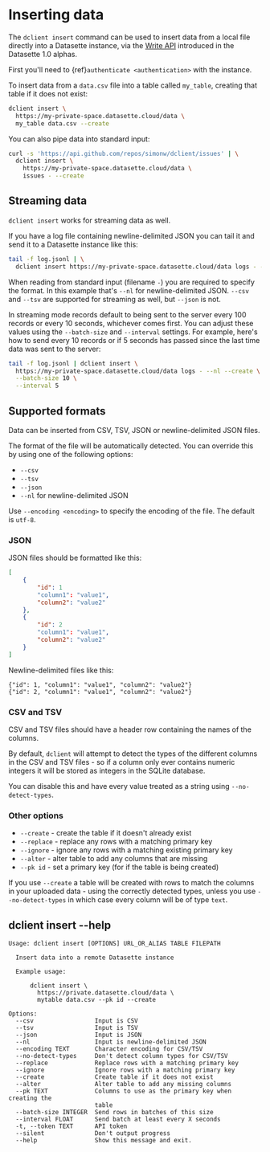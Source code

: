 # Inserting data

The `dclient insert` command can be used to insert data from a local file directly into a Datasette instance, via the [Write API](https://docs.datasette.io/en/latest/json_api.html#the-json-write-api) introduced in the Datasette 1.0 alphas.

First you'll need to {ref}`authenticate <authentication>` with the instance.

To insert data from a `data.csv` file into a table called `my_table`, creating that table if it does not exist:

```bash
dclient insert \
  https://my-private-space.datasette.cloud/data \
  my_table data.csv --create
```
You can also pipe data into standard input:
```bash
curl -s 'https://api.github.com/repos/simonw/dclient/issues' | \
  dclient insert \
    https://my-private-space.datasette.cloud/data \
    issues - --create
```

## Streaming data

`dclient insert` works for streaming data as well.

If you have a log file containing newline-delimited JSON you can tail it and send it to a Datasette instance like this:
```bash
tail -f log.jsonl | \
  dclient insert https://my-private-space.datasette.cloud/data logs - --nl
```
When reading from standard input (filename `-`) you are required to specify the format. In this example that's `--nl` for newline-delimited JSON. `--csv` and `--tsv` are supported for streaming as well, but `--json` is not.

In streaming mode records default to being sent to the server every 100 records or every 10 seconds, whichever comes first. You can adjust these values using the `--batch-size` and `--interval` settings. For example, here's how to send every 10 records or if 5 seconds has passed since the last time data was sent to the server:

```bash
tail -f log.jsonl | dclient insert \
  https://my-private-space.datasette.cloud/data logs - --nl --create \
  --batch-size 10 \
  --interval 5
```

## Supported formats

Data can be inserted from CSV, TSV, JSON or newline-delimited JSON files.

The format of the file will be automatically detected. You can override this by using one of the following options:

- `--csv`
- `--tsv`
- `--json`
- `--nl` for newline-delimited JSON

Use `--encoding <encoding>` to specify the encoding of the file. The default is `utf-8`.

### JSON

JSON files should be formatted like this:
```json
[
    {
        "id": 1
        "column1": "value1",
        "column2": "value2"
    },
    {
        "id": 2
        "column1": "value1",
        "column2": "value2"
    }
]
```
Newline-delimited files like this:
```
{"id": 1, "column1": "value1", "column2": "value2"}
{"id": 2, "column1": "value1", "column2": "value2"}
```

### CSV and TSV

CSV and TSV files should have a header row containing the names of the columns.

By default, `dclient` will attempt to detect the types of the different columns in the CSV and TSV files - so if a column only ever contains numeric integers it will be stored as integers in the SQLite database.

You can disable this and have every value treated as a string using `--no-detect-types`.

### Other options

- `--create` - create the table if it doesn't already exist
- `--replace` - replace any rows with a matching primary key
- `--ignore` - ignore any rows with a matching existing primary key
- `--alter` - alter table to add any columns that are missing
- `--pk id` - set a primary key (for if the table is being created)

If you use `--create` a table will be created with rows to match the columns in your uploaded data - using the correctly detected types, unless you use `--no-detect-types` in which case every column will be of type `text`.

## dclient insert --help
<!-- [[[cog
import cog
from dclient import cli
from click.testing import CliRunner
runner = CliRunner()
result = runner.invoke(cli.cli, ["insert", "--help"])
help = result.output.replace("Usage: cli", "Usage: dclient")
cog.out(
    "```\n{}\n```".format(help)
)
]]] -->
```
Usage: dclient insert [OPTIONS] URL_OR_ALIAS TABLE FILEPATH

  Insert data into a remote Datasette instance

  Example usage:

      dclient insert \
        https://private.datasette.cloud/data \
        mytable data.csv --pk id --create

Options:
  --csv                 Input is CSV
  --tsv                 Input is TSV
  --json                Input is JSON
  --nl                  Input is newline-delimited JSON
  --encoding TEXT       Character encoding for CSV/TSV
  --no-detect-types     Don't detect column types for CSV/TSV
  --replace             Replace rows with a matching primary key
  --ignore              Ignore rows with a matching primary key
  --create              Create table if it does not exist
  --alter               Alter table to add any missing columns
  --pk TEXT             Columns to use as the primary key when creating the
                        table
  --batch-size INTEGER  Send rows in batches of this size
  --interval FLOAT      Send batch at least every X seconds
  -t, --token TEXT      API token
  --silent              Don't output progress
  --help                Show this message and exit.

```
<!-- [[[end]]] -->
